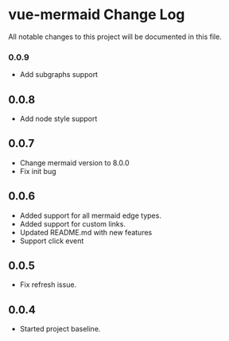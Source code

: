 # vue-mermaid Change Log

All notable changes to this project will be documented in this file.

### 0.0.9

- Add subgraphs support

## 0.0.8

- Add node style support

## 0.0.7

- Change mermaid version to 8.0.0
- Fix init bug

## 0.0.6

- Added support for all mermaid edge types.
- Added support for custom links.
- Updated README.md with new features
- Support click event

## 0.0.5

- Fix refresh issue.

## 0.0.4

- Started project baseline.
